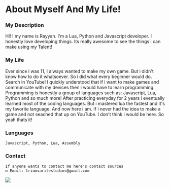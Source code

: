 # About Myself And My Life!

### My Description
Hi! I my name is Rayyan. I'm a Lua, Python and Javascript developer. I honestly love developing things. Its really awesome to see the things i can make using my Talent! 

### My Life
Ever since i was 11, I always wanted to make my own game. But i didn't know how to do it whatsoever. So i did what every beginner would do. Search in YouTube! I quickly understood that if i want to make games and communicate with my devices then i would have to learn programming. Programming is honestly a group of languages such as: Javascript, Lua, Python and so much more! After practicing everyday for 2 years i eventually learned most of the coding languages. But i mastered lua the fastest and it's my favorite language. And now here i am. If i never had the idea to make a game and not seached that up on YouTube. I don't think i would be here. So yeah thats it!

### Languages
```
Javascript, Python, Lua, Assembly
```

### Contact

```
If anyone wants to contact me here's contact sources
✉ Email: triumvaritestudios@gmail.com
```

![](https://raw.githubusercontent.com/TriumvirateStudios/TriumvirateStudios/main/Untitled.png)
